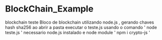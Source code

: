 # BlockChain_Example
blockchain teste
Bloco de blockchain utilizando node.js  , gerando chaves hash sha256
ao abrir a pasta executar o teste.js usando o comando  ' node teste.js ' 
necessario node.js instalado e node module  ' npm i crypto-js ' 
